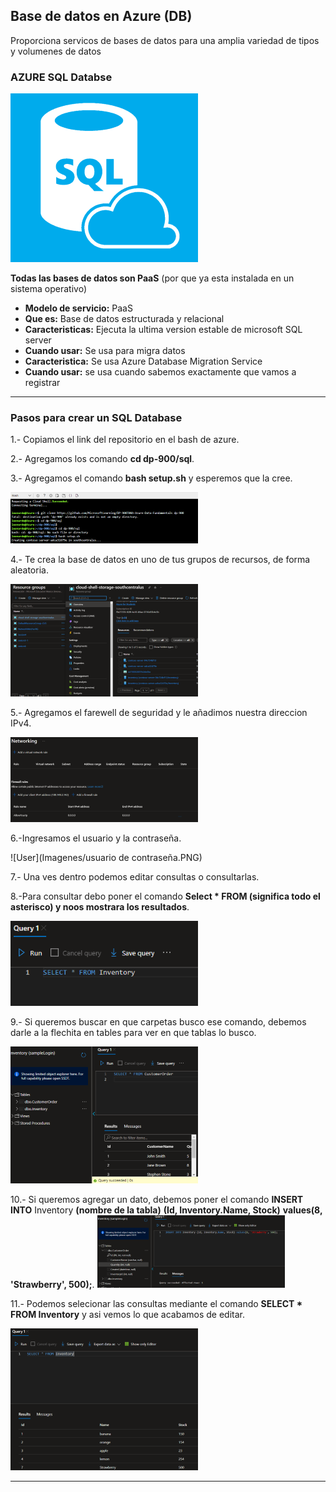 ## Base de datos en Azure  (DB)

Proporciona servicos de bases de datos para una amplia variedad de tipos y volumenes de datos

### AZURE SQL Databse

![SQL Data Base](Imagenes/AzureSQLdb1.png)

**Todas las bases de datos son PaaS** (por que ya esta instalada en un sistema operativo)

- **Modelo de servicio:** PaaS
- **Que es:** Base de datos estructurada y relacional
- **Caracteristicas:** Ejecuta la ultima version estable de microsoft SQL server
- **Cuando usar:** Se usa para migra datos
- **Caracteristica:** Se usa Azure Database Migration Service
- **Cuando usar:** se usa cuando sabemos exactamente que vamos a registrar

-----------------------------------------------------------------------------------------------

### Pasos para crear un SQL Database

1.- Copiamos el link del repositorio en el bash de azure.

2.- Agregamos los comando **cd dp-900/sql**.

3.- Agregamos el comando **bash setup.sh** y esperemos que la cree.

![Bash](Imagenes/comandos.PNG)

4.- Te crea la base de datos en uno de tus grupos de recursos, de forma aleatoria.

![Group Resources](Imagenes/groupresources.PNG)

5.- Agregamos el farewell de seguridad y le añadimos nuestra direccion IPv4.

 ![Farewall](Imagenes/Network.PNG)

6.-Ingresamos el usuario y la contraseña.

![User](Imagenes/usuario de contraseña.PNG)

7.- Una ves dentro podemos editar consultas o consultarlas.


8.-Para consultar debo poner el comando **Select * FROM (significa todo el asterisco) y noos mostrara los resultados**.

![Consulta1](Imagenes/comandoparaConsultar.PNG)

9.- Si queremos buscar en que carpetas busco ese comando, debemos darle a la flechita en tables para ver en que tablas lo busco.

![Tablas](Imagenes/acavemosotraconsultaconTablasyResultados.PNG)

10.- Si queremos agregar un dato, debemos poner el comando **INSERT INTO** Inventory **(nombre de la tabla)** **(Id, Inventory.Name, Stock)** **values(8, 'Strawberry', 500);**.
![Insertar Consulta Nueva](Imagenes/InsertarConsltaSQL.PNG)

11.- Podemos selecionar las consultas mediante el comando **SELECT * FROM Inventory** y asi vemos lo que acabamos de editar.

![Visualizar la consulta nueva](Imagenes/SELECTFROM.PNG)

------------------------------------------------------------------------------------------------------------------------------
